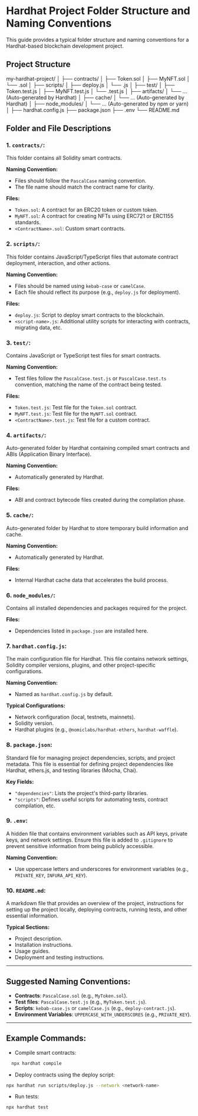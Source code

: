 # Hardhat Project Folder Structure and Naming Conventions

This guide provides a typical folder structure and naming conventions for a Hardhat-based blockchain development project.

## Project Structure

my-hardhat-project/ │ 
├── contracts/ │ ├── Token.sol │ ├── MyNFT.sol │ └── <ContractName>.sol │ 
├── scripts/ │ ├── deploy.js │ └── <script-name>.js │ 
├── test/ │ ├── Token.test.js │ ├── MyNFT.test.js │ └── <ContractName>.test.js │
├── artifacts/ │ └── ... (Auto-generated by Hardhat) │
 ├── cache/ │ └── ... (Auto-generated by Hardhat) │
  ├── node_modules/ │ └── ... (Auto-generated by npm or yarn) │
   ├── hardhat.config.js
    ├── package.json
     ├── .env 
     └── README.md



## Folder and File Descriptions

### 1. **`contracts/`**:
   This folder contains all Solidity smart contracts.
   
   **Naming Convention:**  
   - Files should follow the `PascalCase` naming convention.
   - The file name should match the contract name for clarity.
   
   **Files:**
   - `Token.sol`: A contract for an ERC20 token or custom token.
   - `MyNFT.sol`: A contract for creating NFTs using ERC721 or ERC1155 standards.
   - `<ContractName>.sol`: Custom smart contracts.

### 2. **`scripts/`**:
   This folder contains JavaScript/TypeScript files that automate contract deployment, interaction, and other actions.
   
   **Naming Convention:**  
   - Files should be named using `kebab-case` or `camelCase`.
   - Each file should reflect its purpose (e.g., `deploy.js` for deployment).
   
   **Files:**
   - `deploy.js`: Script to deploy smart contracts to the blockchain.
   - `<script-name>.js`: Additional utility scripts for interacting with contracts, migrating data, etc.

### 3. **`test/`**:
   Contains JavaScript or TypeScript test files for smart contracts.
   
   **Naming Convention:**  
   - Test files follow the `PascalCase.test.js` or `PascalCase.test.ts` convention, matching the name of the contract being tested.
   
   **Files:**
   - `Token.test.js`: Test file for the `Token.sol` contract.
   - `MyNFT.test.js`: Test file for the `MyNFT.sol` contract.
   - `<ContractName>.test.js`: Test file for a custom contract.

### 4. **`artifacts/`**:
   Auto-generated folder by Hardhat containing compiled smart contracts and ABIs (Application Binary Interface).
   
   **Naming Convention:**
   - Automatically generated by Hardhat.
   
   **Files:**
   - ABI and contract bytecode files created during the compilation phase.

### 5. **`cache/`**:
   Auto-generated folder by Hardhat to store temporary build information and cache.
   
   **Naming Convention:**
   - Automatically generated by Hardhat.
   
   **Files:**
   - Internal Hardhat cache data that accelerates the build process.

### 6. **`node_modules/`**:
   Contains all installed dependencies and packages required for the project.
   
   **Files:**
   - Dependencies listed in `package.json` are installed here.

### 7. **`hardhat.config.js`**:
   The main configuration file for Hardhat. This file contains network settings, Solidity compiler versions, plugins, and other project-specific configurations.

   **Naming Convention:**
   - Named as `hardhat.config.js` by default.
   
   **Typical Configurations:**
   - Network configuration (local, testnets, mainnets).
   - Solidity version.
   - Hardhat plugins (e.g., `@nomiclabs/hardhat-ethers`, `hardhat-waffle`).

### 8. **`package.json`**:
   Standard file for managing project dependencies, scripts, and project metadata. This file is essential for defining project dependencies like Hardhat, ethers.js, and testing libraries (Mocha, Chai).

   **Key Fields:**
   - `"dependencies"`: Lists the project's third-party libraries.
   - `"scripts"`: Defines useful scripts for automating tests, contract compilation, etc.

### 9. **`.env`**:
   A hidden file that contains environment variables such as API keys, private keys, and network settings. Ensure this file is added to `.gitignore` to prevent sensitive information from being publicly accessible.

   **Naming Convention:**
   - Use uppercase letters and underscores for environment variables (e.g., `PRIVATE_KEY`, `INFURA_API_KEY`).

### 10. **`README.md`**:
   A markdown file that provides an overview of the project, instructions for setting up the project locally, deploying contracts, running tests, and other essential information.

   **Typical Sections:**
   - Project description.
   - Installation instructions.
   - Usage guides.
   - Deployment and testing instructions.

---

## Suggested Naming Conventions:

- **Contracts**: `PascalCase.sol` (e.g., `MyToken.sol`).
- **Test files**: `PascalCase.test.js` (e.g., `MyToken.test.js`).
- **Scripts**: `kebab-case.js` or `camelCase.js` (e.g., `deploy-contract.js`).
- **Environment Variables**: `UPPERCASE_WITH_UNDERSCORES` (e.g., `PRIVATE_KEY`).

---

## Example Commands:

- Compile smart contracts:
```bash
  npx hardhat compile
```

- Deploy contracts using the deploy script:

```bash
npx hardhat run scripts/deploy.js --network <network-name>
```

- Run tests:

```bash
npx hardhat test
```